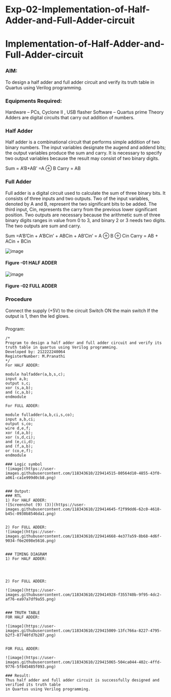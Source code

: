 # Exp-02-Implementation-of-Half-Adder-and-Full-Adder-circuit

# Implementation-of-Half-Adder-and-Full-Adder-circuit
### AIM:
To design a half adder and full adder circuit and verify its truth table in Quartus using Verilog programming.

### Equipments Required:
Hardware – PCs, Cyclone II , USB flasher
Software – Quartus prime
Theory
Adders are digital circuits that carry out addition of numbers.

### Half Adder
Half adder is a combinational circuit that performs simple addition of two binary numbers. The input variables designate the augend and addend bits; the output variables produce the sum and carry. It is necessary to specify two output variables because the result may consist of two binary digits.

Sum = A’B+AB’ =A ⊕ B Carry = AB

### Full Adder
Full adder is a digital circuit used to calculate the sum of three binary bits. It consists of three inputs and two outputs. Two of the input variables, denoted by A and B, represent the two significant bits to be added. The third input, Cin, represents the carry from the previous lower significant position. Two outputs are necessary because the arithmetic sum of three binary digits ranges in value from 0 to 3, and binary 2 or 3 needs two digits. The two outputs are sum and carry.

Sum =A’B’Cin + A’BCin’ + ABCin + AB’Cin’ = A ⊕ B ⊕ Cin Carry = AB + ACin + BCin

 ![image](https://user-images.githubusercontent.com/36288975/163552156-a13e5a56-c638-4110-97d9-8896907c8d25.png)

#### Figure -01 HALF ADDER 


![image](https://user-images.githubusercontent.com/36288975/163552057-b3547877-6d07-45b4-b7e0-bcfebfad9e1d.png)

#### Figure -02 FULL ADDER 

### Procedure

Connect the supply (+5V) to the circuit
Switch ON the main switch
If the output is 1, then the led glows.
### 
Program:
```
/*
Program to design a half adder and full adder circuit and verify its truth table in quartus using Verilog programming.
Developed by: 212222240064
RegisterNumber: M.Pranathi
*/
For HALF ADDER:

module halfadder(a,b,s,c);
input a,b;
output s,c;
xor (s,a,b);
and (c,a,b);
endmodule

For FULL ADDER:

module fulladder(a,b,ci,s,co);
input a,b,ci;
output s,co;
wire d,e,f;
xor (d,a,b);
xor (s,d,ci);
and (e,ci,d);
and (f,a,b);
or (co,e,f);
endmodule

### Logic symbol 
![image](https://user-images.githubusercontent.com/118343610/229414515-80564d10-4855-43f0-a061-ca1e999d0cb8.png)


### Output:
### RTL
1) For HALF ADDER:
![Screenshot (9) (3)](https://user-images.githubusercontent.com/118343610/229414645-f2f99dd6-62c0-4618-b45c-0930b8546da1.png)


2) For FULL ADDER:
![image](https://user-images.githubusercontent.com/118343610/229414668-4e377a59-8b68-4d6f-9034-f6e2698e5616.png)


### TIMING DIAGRAM
1) For HALF ADDER:




2) For FULL ADDER:

![image](https://user-images.githubusercontent.com/118343610/229414928-f355740b-9f95-4dc2-af76-ea97a7df9a55.png)


### TRUTH TABLE
FOR HALF ADDER:

![image](https://user-images.githubusercontent.com/118343610/229415009-13fc766a-8227-4795-b2f3-87740fd7b207.png)


FOR FULL ADDER:

![image](https://user-images.githubusercontent.com/118343610/229415065-504ca044-402c-4ffd-9776-5f845485f093.png)

### Result:
Thus half adder and full adder circuit is successfully designed and verified its truth table
in Quartus using Verilog programming.

